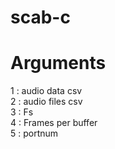 # scab-c

# Arguments
1 : audio data csv  
2 : audio files csv  
3 : Fs  
4 : Frames per buffer  
5 : portnum  
